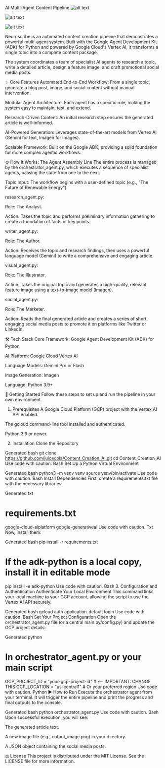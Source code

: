  AI Multi-Agent Content Pipeline
![alt text](https://img.shields.io/badge/python-3.9+-blue.svg)

![alt text](https://img.shields.io/badge/Built%20with-Google%20Cloud-blueviolet)

![alt text](https://img.shields.io/badge/License-MIT-green.svg)

Neuroscribe is an automated content creation pipeline that demonstrates a powerful multi-agent system. Built with the Google Agent Development Kit (ADK) for Python and powered by Google Cloud's Vertex AI, it transforms a single topic into a complete content package.

The system coordinates a team of specialist AI agents to research a topic, write a detailed article, design a feature image, and draft promotional social media posts.

✨ Core Features
Automated End-to-End Workflow: From a single topic, generate a blog post, image, and social content without manual intervention.

Modular Agent Architecture: Each agent has a specific role, making the system easy to maintain, test, and extend.

Research-Driven Content: An initial research step ensures the generated article is well-informed.

AI-Powered Generation: Leverages state-of-the-art models from Vertex AI (Gemini for text, Imagen for images).

Scalable Framework: Built on the Google ADK, providing a solid foundation for more complex agentic workflows.

⚙️ How It Works: The Agent Assembly Line
The entire process is managed by the orchestrator_agent.py, which executes a sequence of specialist agents, passing the state from one to the next.

Topic Input: The workflow begins with a user-defined topic (e.g., "The Future of Renewable Energy").

research_agent.py:

Role: The Analyst.

Action: Takes the topic and performs preliminary information gathering to create a foundation of facts or key points.

writer_agent.py:

Role: The Author.

Action: Receives the topic and research findings, then uses a powerful language model (Gemini) to write a comprehensive and engaging article.

visual_agent.py:

Role: The Illustrator.

Action: Takes the original topic and generates a high-quality, relevant feature image using a text-to-image model (Imagen).

social_agent.py:

Role: The Marketer.

Action: Reads the final generated article and creates a series of short, engaging social media posts to promote it on platforms like Twitter or LinkedIn.

🛠️ Tech Stack
Core Framework: Google Agent Development Kit (ADK) for Python

AI Platform: Google Cloud Vertex AI

Language Models: Gemini Pro or Flash

Image Generation: Imagen

Language: Python 3.9+

🚀 Getting Started
Follow these steps to set up and run the pipeline in your own environment.

1. Prerequisites
A Google Cloud Platform (GCP) project with the Vertex AI API enabled.

The gcloud command-line tool installed and authenticated.

Python 3.9 or newer.

2. Installation
Clone the Repository

Generated bash
git clone https://github.com/juicecola/Content_Creation_AI.git
cd Content_Creation_AI
Use code with caution.
Bash
Set Up a Python Virtual Environment

Generated bash
python3 -m venv venv
source venv/bin/activate
Use code with caution.
Bash
Install Dependencies
First, create a requirements.txt file with the necessary libraries:

Generated txt
# requirements.txt
google-cloud-aiplatform
google-generativeai
Use code with caution.
Txt
Now, install them:

Generated bash
pip install -r requirements.txt
# If the adk-python is a local copy, install it in editable mode
pip install -e adk-python
Use code with caution.
Bash
3. Configuration and Authentication
Authenticate Your Local Environment
This command links your local machine to your GCP account, allowing the script to use the Vertex AI API securely.

Generated bash
gcloud auth application-default login
Use code with caution.
Bash
Set Your Project Configuration
Open the orchestrator_agent.py file (or a central main.py/config.py) and update the GCP project details:

Generated python
# In orchestrator_agent.py or your main script
GCP_PROJECT_ID = "your-gcp-project-id"  # <-- IMPORTANT: CHANGE THIS
GCP_LOCATION = "us-central1"           # Or your preferred region
Use code with caution.
Python
▶️ How to Run
Execute the orchestrator agent from your terminal. It will trigger the entire pipeline and print the progress and final outputs to the console.

Generated bash
python orchestrator_agent.py
Use code with caution.
Bash
Upon successful execution, you will see:

The generated article text.

A new image file (e.g., output_image.png) in your directory.

A JSON object containing the social media posts.

⚖️ License
This project is distributed under the MIT License. See the LICENSE file for more information.

